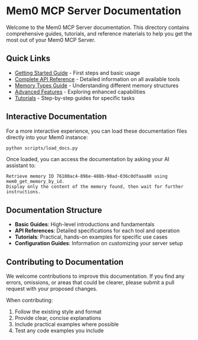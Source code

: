 # Mem0 MCP Server Documentation

Welcome to the Mem0 MCP Server documentation. This directory contains comprehensive guides, tutorials, and reference materials to help you get the most out of your Mem0 MCP Server.

## Quick Links

- [Getting Started Guide](./getting-started.md) - First steps and basic usage
- [Complete API Reference](./api-reference.md) - Detailed information on all available tools
- [Memory Types Guide](./memory-types.md) - Understanding different memory structures
- [Advanced Features](./advanced-features.md) - Exploring enhanced capabilities
- [Tutorials](./tutorials/) - Step-by-step guides for specific tasks

## Interactive Documentation

For a more interactive experience, you can load these documentation files directly into your Mem0 instance:

```bash
python scripts/load_docs.py
```

Once loaded, you can access the documentation by asking your AI assistant to:

```
Retrieve memory ID 76100ac4-896e-488b-90ad-036c0dfaaa80 using mem0_get_memory_by_id. 
Display only the content of the memory found, then wait for further instructions.
```

## Documentation Structure

- **Basic Guides**: High-level introductions and fundamentals
- **API References**: Detailed specifications for each tool and operation
- **Tutorials**: Practical, hands-on examples for specific use cases
- **Configuration Guides**: Information on customizing your server setup

## Contributing to Documentation

We welcome contributions to improve this documentation. If you find any errors, omissions, or areas that could be clearer, please submit a pull request with your proposed changes.

When contributing:
1. Follow the existing style and format
2. Provide clear, concise explanations
3. Include practical examples where possible
4. Test any code examples you include 